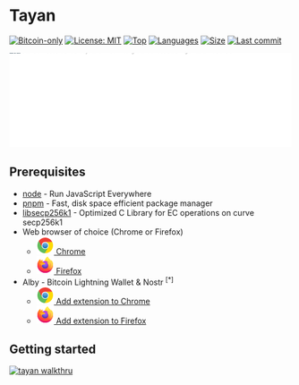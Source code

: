 # Tayan

[![Bitcoin-only](https://img.shields.io/badge/bitcoin-only-FF9900?logo=bitcoin)](https://twentyone.world)
[![License: MIT](https://img.shields.io/badge/License-MIT-yellow.svg)](https://github.com/krutt/tayan/blob/master/LICENSE)
[![Top](https://img.shields.io/github/languages/top/krutt/tayan)](https://github.com/krutt/tayan)
[![Languages](https://img.shields.io/github/languages/count/krutt/tayan)](https://github.com/krutt/tayan)
[![Size](https://img.shields.io/github/repo-size/krutt/tayan)](https://github.com/krutt/tayan)
[![Last commit](https://img.shields.io/github/last-commit/krutt/tayan/master)](https://github.com/krutt/tayan)

[![tayan banner](static/tayan-banner.svg)](https://github.com/krutt/tayan/blob/master/static/tayan-banner.svg)

## Prerequisites

* [node](https://nodejs.org) - Run JavaScript Everywhere
* [pnpm](https://pnpm.io) - Fast, disk space efficient package manager
* [libsecp256k1](https://github.com/bitcoin-core/secp256k1) - Optimized C Library for EC operations on curve secp256k1
* Web browser of choice (Chrome or Firefox)
  * [![Chrome Logo](static/chrome.svg) Chrome](https://www.google.com/chrome)
  * [![Firefox Logo](static/firefox.svg) Firefox](https://www.mozilla.org/en-US/firefox/new)
* Alby - Bitcoin Lightning Wallet & Nostr <sup>[*]</sup> 
  * [![Chrome Logo](static/chrome.svg) Add extension to Chrome](https://chromewebstore.google.com/detail/alby-bitcoin-wallet-for-l/iokeahhehimjnekafflcihljlcjccdbe)
  * [![Firefox Logo](static/firefox.svg) Add extension to Firefox](https://addons.mozilla.org/en-US/firefox/addon/alby/s)

## Getting started

[![tayan walkthru](static/tayan.gif)](https://github.com/krutt/tayan/blob/master/static/tayan.gif)

